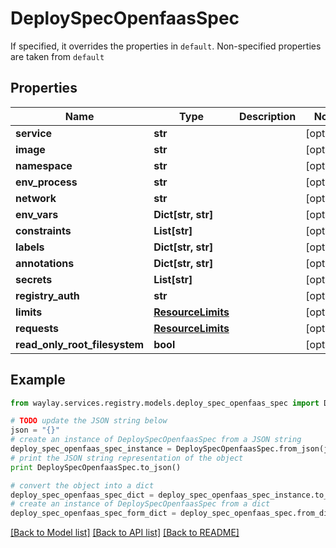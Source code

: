 # DeploySpecOpenfaasSpec

If specified, it overrides the properties in `default`. Non-specified properties are taken from `default`

## Properties

Name | Type | Description | Notes
------------ | ------------- | ------------- | -------------
**service** | **str** |  | [optional] 
**image** | **str** |  | [optional] 
**namespace** | **str** |  | [optional] 
**env_process** | **str** |  | [optional] 
**network** | **str** |  | [optional] 
**env_vars** | **Dict[str, str]** |  | [optional] 
**constraints** | **List[str]** |  | [optional] 
**labels** | **Dict[str, str]** |  | [optional] 
**annotations** | **Dict[str, str]** |  | [optional] 
**secrets** | **List[str]** |  | [optional] 
**registry_auth** | **str** |  | [optional] 
**limits** | [**ResourceLimits**](ResourceLimits.md) |  | [optional] 
**requests** | [**ResourceLimits**](ResourceLimits.md) |  | [optional] 
**read_only_root_filesystem** | **bool** |  | [optional] 

## Example

```python
from waylay.services.registry.models.deploy_spec_openfaas_spec import DeploySpecOpenfaasSpec

# TODO update the JSON string below
json = "{}"
# create an instance of DeploySpecOpenfaasSpec from a JSON string
deploy_spec_openfaas_spec_instance = DeploySpecOpenfaasSpec.from_json(json)
# print the JSON string representation of the object
print DeploySpecOpenfaasSpec.to_json()

# convert the object into a dict
deploy_spec_openfaas_spec_dict = deploy_spec_openfaas_spec_instance.to_dict()
# create an instance of DeploySpecOpenfaasSpec from a dict
deploy_spec_openfaas_spec_form_dict = deploy_spec_openfaas_spec.from_dict(deploy_spec_openfaas_spec_dict)
```
[[Back to Model list]](../README.md#documentation-for-models) [[Back to API list]](../README.md#documentation-for-api-endpoints) [[Back to README]](../README.md)


